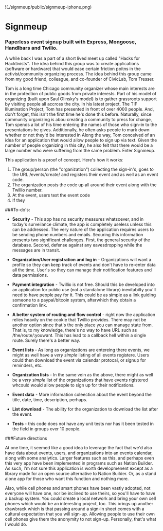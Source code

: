!(./signmeup/public/signmeup-iphone.png)

# Signmeup
### Paperless event signup built with Express, Mongoose, Handlbars and Twilio.

A while back I was a part of a short lived meet up called "Hacks for Hacktivists".  The idea behind this group was to create applications (software or hardware) that would ease certain friction poitns in the activist/community organizing process.  The idea behind this group came from my good friend, colleague, and co-founder of CivicLab, Tom Tresser.  

Tom is a long time Chicago community organizer whose main interests are in the protection of public goods from private interests.  Part of his model of organizing (built upon Saul Olinsky's model) is to gather grassroots support by visiting people all accross the city.  In his latest project, The TIF Illumination Project, Tom has presented in front of over 4000 people.  And, don't forget, this isn't the first time he's done this before.  Naturally, since community organizing is abou creating a community to press for change, Tom spends a lot of his time entering the names of those who sign-in to the presentations he gives.  Additionally, he often asks people to mark down whether or not they'd be interested in Along the way, Tom conceived of an idea for an application that would allow people to sign up via text.  Given the number of people organizing in this city, he also felt that there would be a large number who were suffering from the same problem.  Enter Signmeup.

This application is a proof of concept. Here's how it works:

1. The group/person (the "organization") collecting the sign-in's, goes to the URL /events/create/ and registers their event and as well as an event code.
2. The organization posts the code up all around their event along with the Twillio number.
3. At the event, users text the event code
4. If they 

###To-do's:

- **Security** - This app has no security measures whatsoever, and in today's surveilance climate, the app is completely useless unless this can be addressed.  The very nature of the application requires users to be sending phone numbers and emails.  Securing this information presents two significant challenges.  First, the general security of the database.  Second, defense against any eavesdropping while the messages are in transit.

- **Organization/User registration and log in** - Organizations will want a profile so they can keep track of events and don't have to re-enter data all the time.  User's so they can manage their notification features and data permissions.

- **Payment integration** - Twillio is not free.  Should this be developed into an application for public use (not a standalone library) inevitabilty you'll need to have people pay for it.  This could be as simple as a link guiding someone to a paypal/bitcoin system, afterwhich they obtain a confirmation link.

- **A better system of routing and flow control** - right now the application relies heavily on the cookie that Twillio provides.  There may not be another option since that's the only place you can manage state from.  That is, to my knowledge, there's no way to have URL such as /the/route/:youwant.  This has lead to a callback hell within a single route.  Surely there's a better way.

- **Event lists** - As long as organizations are entereing there events, we might as well have a *very simple* listing of all events registere.  Users could then download the event via calendar protocal, or signup for reminders, etc.

- **Organization lists** - In the same vein as the above, there might as well be a *very simple* list of the organizations that have events rigistered whcould would allow people to sign up for their notifications.

- **Event data** - More information coleection about the event beyond the title, date, time, description, perhaps.

- **List download** - The ability for the organization to download the list after the event.

- **Tests** - this code does not have any unit tests nor has it been tested in the field in groups over 10 people.

###Future directions

At one time, it seemed like a good idea to leverage the fact that we'd also have data about events, users, and organizations into an events calendar, along with some analytics.  Larger features such as this, and perhaps even this very app have been implemented in programs such as Nation Builder.  As such, I'm not sure this application is worth developmenent except as a library made for an open source alternative to Nation Builder.  Or, as a stand alone app for those who want this function and nothing more.  

Also, while cell phones and smart phones have been vastly adopted, not everyone will have one, nor be inclined to use theirs, so you'll have to have a backup system.  You could create a local network and bring your own cell phones which would be an interesting project, too.  This brings up another drawbrack which is that passing around a sign-in sheet comes with a cultural expectation that you will sign-up.  Allowing people to use their own cell phones give them the anonymity to not sign-up.  Personally, that's what I would do.